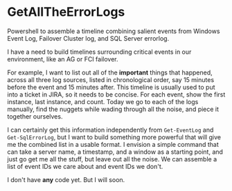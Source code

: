 # GetAllTheErrorLogs
Powershell to assemble a timeline combining salient events from Windows Event Log, Failover Cluster log, and SQL Server errorlog.

I have a need to build timelines surrounding critical events in our environment, like an AG or FCI failover.

For example, I want to list out all of the **important** things that happened, across all three log sources, listed in chronological order, say 15 minutes before the event and 15 minutes after. This timeline is usually used to put into a ticket in JIRA, so it needs to be concise. For each event, show the first instance, last instance, and count. Today we go to each of the logs manually, find the nuggets while wading through all the noise, and piece it together ourselves.

I can certainly get this information independently from `Get-EventLog` and `Get-SqlErrorLog`, but I want to build something more powerful that will give me the combined list in a usable format. I envision a simple command that can take a server name, a timestamp, and a window as a starting point, and just go get me all the stuff, but leave out all the noise. We can assemble a list of event IDs we care about and event IDs we don't.

I don't have **any** code yet. But I will soon.
